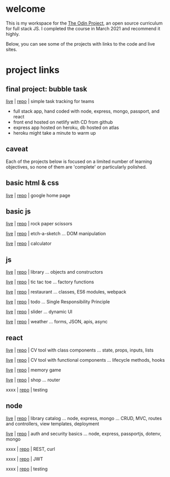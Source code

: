 # welcome

This is my workspace for the [The Odin Project](https://theodinproject.com/about), an open source curriculum for full stack JS. I completed the course in March 2021 and recommend it highly.

Below, you can see some of the projects with links to the code and live sites.

# project links

## final project: bubble task

[live](https://bubbletask.netlify.app/) |
[repo](https://github.com/qooqu/bubbletask) |
simple task tracking for teams

-   full stack app, hand coded with node, express, mongo, passport, and react
-   front end hosted on netlify with CD from github
-   express app hosted on heroku, db hosted on atlas
-   heroku might take a minute to warm up

## caveat

Each of the projects below is focused on a limited number of learning objectives, so none of them are 'complete' or particularly polished.

## basic html & css

[live](https://qooqu.github.io/top/fdns/goog/) |
[repo](https://github.com/qooqu/top/tree/main/fdns/goog) |
google home page

## basic js

[live](https://qooqu.github.io/top/fdns/rps/) |
[repo](https://github.com/qooqu/top/tree/main/fdns/rps) |
rock paper scissors

[live](https://qooqu.github.io/top/fdns/etch-a-sk/) |
[repo](https://github.com/qooqu/top/tree/main/fdns/etch-a-sk) |
etch-a-sketch ... DOM manipulation

[live](https://qooqu.github.io/top/fdns/calc/) |
[repo](https://github.com/qooqu/top/tree/main/fdns/calc) |
calculator

## js

[live](https://qooqu.github.io/top/js/library/localHost/) |
[repo](https://github.com/qooqu/top/tree/main/js/library/localHost) |
library ... objects and constructors

[live](https://qooqu.github.io/top/js/tictactoe/) |
[repo](https://github.com/qooqu/top/tree/main/js/tictactoe) |
tic tac toe ... factory functions

[live](https://qooqu.github.io/top/js/restaurant/dist/) |
[repo](https://github.com/qooqu/top/tree/main/js/restaurant/dist/) |
restaurant ... classes, ES6 modules, webpack

[live](https://qooqu.github.io/top/js/todo/dist/) |
[repo](https://github.com/qooqu/top/tree/main/js/todo/dist/) |
todo ... Single Responsibility Principle

[live](https://qooqu.github.io/top/js/dynamic-UI/slider/dist/) |
[repo](https://github.com/qooqu/top/tree/main/js/dynamic-UI/slider/dist/) |
slider ... dynamic UI

[live](https://qooqu.github.io/top/js/weather/dist/) |
[repo](https://github.com/qooqu/top/tree/main/js/weather/dist/) |
weather ... forms, JSON, apis, async

## react

[live](https://qooqu.github.io/top-js-react-cv-project-classes/) |
[repo](https://github.com/qooqu/top/tree/main/js/react/cv-project-classes) |
CV tool with class components ... state, props, inputs, lists

[live](https://qooqu.github.io/top-js-react-cv-project-classes/) |
[repo](https://github.com/qooqu/top/tree/main/js/react/cv-project-classes) |
CV tool with functional components ... lifecycle methods, hooks

[live](https://qooqu.github.io/top-js-react-memory-game/) |
[repo](https://github.com/qooqu/top/tree/main/js/react/memory-game/) |
memory game

[live](https://qooqu.github.io/top-js-react-shop/) |
[repo](https://github.com/qooqu/top/tree/main/js/react/shop/) |
shop ... router

xxxx |
[repo](https://github.com/qooqu/top/tree/main/js/testing/) |
testing

## node

[live](https://top-library.herokuapp.com/catalog) |
[repo](https://github.com/qooqu/top/tree/main/node/library) |
library catalog ... node, express, mongo ... CRUD, MVC, routes and controllers, view templates, deployment

[live](https://top-auth-basics.herokuapp.com/) |
[repo](https://github.com/qooqu/top/tree/main/node/auth-basics) |
auth and security basics ... node, express, passportjs, dotenv, mongo

xxxx |
[repo](https://github.com/qooqu/top/tree/main/node/REST) |
REST, curl

xxxx |
[repo](https://github.com/qooqu/top/tree/main/node/jwt) |
JWT

xxxx |
[repo](https://github.com/qooqu/top/tree/main/node/testing) |
testing
